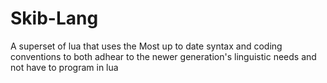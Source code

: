 # Skib-Lang
A superset of lua that uses the Most up to date syntax and coding conventions to both adhear to the newer generation's linguistic needs and not have to program in lua
